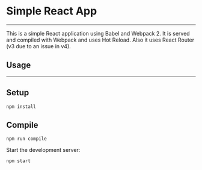 # Simple React App
---
This is a simple React application using Babel and Webpack 2. It is served and compiled with Webpack and uses Hot Reload. Also it uses React Router (v3 due to an issue in v4).


## Usage
---

Setup
---
```
npm install
```

Compile
---
```
npm run compile
```

Start the development server:
```
npm start
```

